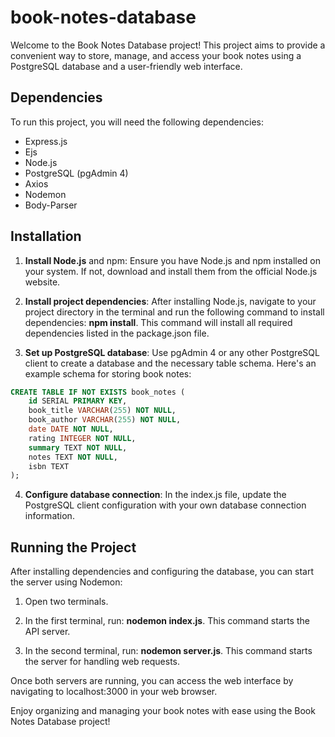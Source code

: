# book-notes-database

Welcome to the Book Notes Database project! This project aims to provide a convenient way to store, manage, and access your book notes using a PostgreSQL database and a user-friendly web interface.


## Dependencies

To run this project, you will need the following dependencies:

- Express.js
- Ejs
- Node.js
- PostgreSQL (pgAdmin 4)
- Axios
- Nodemon
- Body-Parser


## Installation

1. **Install Node.js** and npm: Ensure you have Node.js and npm installed on your system. If not, 
download and install them from the official Node.js website.

2. **Install project dependencies**: After installing Node.js, navigate to your project directory in the terminal and run the following command to install dependencies: **npm install**. This command will install all required dependencies listed in the package.json file.

3. **Set up PostgreSQL database**: Use pgAdmin 4 or any other PostgreSQL client to create a database and the necessary table schema. Here's an example schema for storing book notes:

```sql
CREATE TABLE IF NOT EXISTS book_notes (
    id SERIAL PRIMARY KEY,
    book_title VARCHAR(255) NOT NULL,
    book_author VARCHAR(255) NOT NULL,
    date DATE NOT NULL,
    rating INTEGER NOT NULL,
    summary TEXT NOT NULL,
    notes TEXT NOT NULL,
    isbn TEXT
);
```
4. **Configure database connection**: In the index.js file, update the PostgreSQL client configuration with your own database connection information.


## Running the Project

After installing dependencies and configuring the database, you can start the server using Nodemon:

1. Open two terminals.
   
2. In the first terminal, run: **nodemon index.js**. This command starts the API server.

3. In the second terminal, run: **nodemon server.js**. This command starts the server for handling web requests.

Once both servers are running, you can access the web interface by navigating to localhost:3000 in your web browser.

Enjoy organizing and managing your book notes with ease using the Book Notes Database project!




